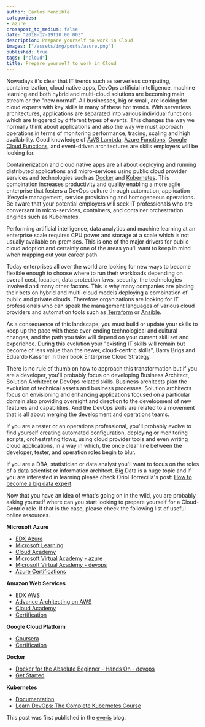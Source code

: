 ```yaml
---
author: Carlos Mendible
categories:
- azure
crosspost_to_medium: false
date: "2018-12-19T10:00:00Z"
description: Prepare yourself to work in Cloud
images: ["/assets/img/posts/azure.png"]
published: true
tags: ["cloud"]
title: Prepare yourself to work in Cloud
---
```


Nowadays it's clear that IT trends such as serverless computing, containerization, cloud native apps, DevOps artificial intelligence, machine learning and both hybrid and multi-cloud solutions are becoming main stream or the "new normal". All businesses, big or small, are looking for cloud experts with key skills in many of these hot trends.
With serverless architectures, applications are separated into various individual functions which are triggered by different types of events. This changes the way we normally think about applications and also the way we must approach operations in terms of monitoring performance, tracing, scaling and high availability. Good knowledge of [AWS Lambda](https://aws.amazon.com/es/lambda), [Azure Functions](https://azure.microsoft.com/es-es/services/functions/), [Google Cloud Functions](https://cloud.google.com/functions/), and event-driven architectures are skills employers will be looking for.

Containerization and cloud native apps are all about deploying and running distributed applications and micro-services using public cloud provider services and technologies such as [Docker](https://www.docker.com/) and [Kubernetes](https://kubernetes.io/). This combination increases productivity and quality enabling a more agile enterprise that fosters a DevOps culture through automation, application lifecycle management, service provisioning and homogeneous operations. Be aware that your potential employers will seek IT professionals who are conversant in micro-services, containers, and container orchestration engines such as Kubernetes.

Performing artificial intelligence, data analytics and machine learning at an enterprise scale requires CPU power and storage at a scale which is not usually available on-premises. This is one of the major drivers for public cloud adoption and certainly one of the areas you'll want to keep in mind when mapping out your career path

Today enterprises all over the world are looking for new ways to become flexible enough to choose where to run their workloads depending on overall cost, location, data protection laws, security, the technologies involved and many other factors. This is why many companies are placing their bets on hybrid and multi-cloud models deploying a combination of public and private clouds. Therefore organizations are looking for IT professionals who can speak the management languages of various cloud providers and automation tools such as [Terraform](https://www.terraform.io/) or [Ansible](https://www.terraform.io/).

As a consequence of this landscape, you must build or update your skills to keep up the pace with these ever-ending technological and cultural changes, and the path you take will depend on your current skill set and experience. During this evolution your "existing IT skills will remain but become of less value than the newer, cloud-centric skills", Barry Brigs and Eduardo Kassner in their book Enterprise Cloud Strategy.

There is no rule of thumb on how to approach this transformation but if you are a developer, you'll probably focus on developing Business Architect, Solution Architect or DevOps related skills. Business architects plan the evolution of technical assets and business processes. Solution architects focus on envisioning and enhancing applications focused on a particular domain also providing oversight and direction to the development of new features and capabilities. And the DevOps skills are related to a movement that is all about merging the development and operations teams.

If you are a tester or an operations professional, you'll probably evolve to find yourself creating automated configuration, deploying or monitoring scripts, orchestrating flows, using cloud provider tools and even writing cloud applications, in a way in which, the once clear line between the developer, tester, and operation roles begin to blur.

If you are a DBA, statistician or data analyst you'll want to focus on the roles of a data scientist or information architect. Big Data is a huge topic and if you are interested in learning please check Oriol Torrecilla's post: [How to become a big data expert](https://blog.everis.com/en/blog/technology/how-become-big-data-expert).

Now that you have an idea of what's going on in the wild, you are probably asking yourself where can you start looking to prepare yourself for a Cloud-Centric role. If that is the case, please check the following list of useful online resources.

**Microsoft Azure**

* [EDX Azure](https://www.edx.org/learn/azure)
* [Microsoft Learning](https://docs.microsoft.com/en-us/learn/azure)
* [Cloud Academy](https://cloudacademy.com/library/azure/)
* [Microsoft Virtual Academy - azure](https://mva.microsoft.com/product-training/microsoft-azure#!lang=1033)
* [Microsoft Virtual Academy - devops](https://mva.microsoft.com/training-topics/devops#!lang=1033)
* [Azure Certifications](https://www.microsoft.com/en-us/learning/azure-exams.aspx)

**Amazon Web Services**

* [EDX AWS](https://www.edx.org/school/aws)
* [Advance Architecting on AWS](https://aws.amazon.com/training/course-descriptions/advanced-architecting/?nc1=h_ls)
* [Cloud Academy](https://cloudacademy.com/library/amazon-web-services/)
* [Certification](https://aws.amazon.com/certification/)

**Google Cloud Platform**

* [Coursera](https://www.coursera.org/googlecloud)
* [Certification](https://cloud.google.com/certification/)

**Docker**

* [Docker for the Absolute Beginner - Hands On - devops](https://www.udemy.com/learn-docker)
* [Get Started](https://docs.docker.com/get-started/)

**Kubernetes**

* [Documentation](https://kubernetes.io/docs/home/?path=users&persona=app-developer&level=foundational)
* [Learn DevOps: The Complete Kubernetes Course](https://www.udemy.com/learn-devops-the-complete-kubernetes-course)

This post was first published in the <a href="https://carlos.mendible.com/2018/11/18/develop-and-build-aspnetcore-applications-to-run-on-kubernetes-with-draft/" data-href="https://carlos.mendible.com/2018/11/18/develop-and-build-aspnetcore-applications-to-run-on-kubernetes-with-draft/" rel="canonical nofollow noopener" target="_blank">everis</a> blog.